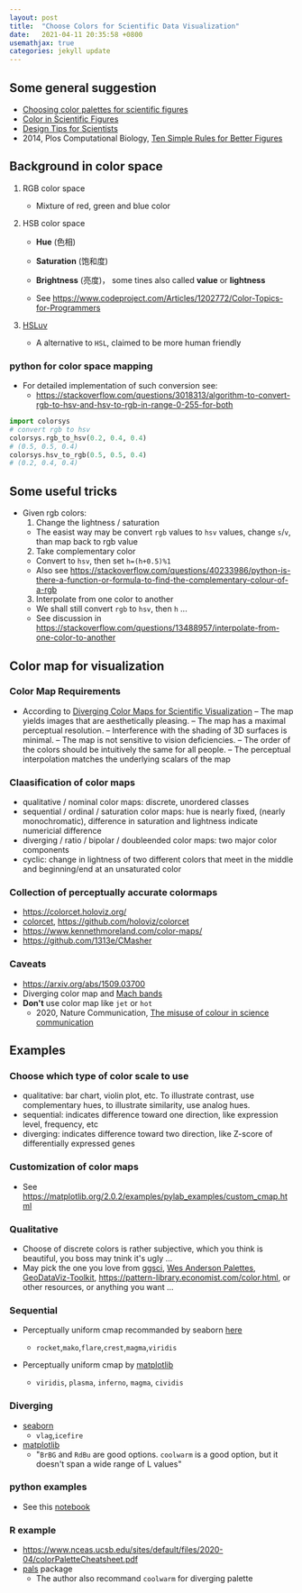 ```yaml
---
layout: post
title:  "Choose Colors for Scientific Data Visualization"
date:   2021-04-11 20:35:58 +0800
usemathjax: true
categories: jekyll update
---
```



## Some general suggestion
- [Choosing color palettes for scientific figures](https://onlinelibrary.wiley.com/doi/full/10.1002/rth2.12308)
- [Color in Scientific Figures](https://www.aje.com/arc/Using-Color-in-Figures/)
- [Design Tips for Scientists](https://cns.utexas.edu/images/CNS/Deans_Office/Communications/Files/design-tips-for-scientists_GUIDE.pdf)
- 2014, Plos Computational Biology, [Ten Simple Rules for Better Figures](https://journals.plos.org/ploscompbiol/article?id=10.1371/journal.pcbi.1003833)


## Background in color space
1. RGB color space 
   - Mixture of red, green and blue color

2. HSB color space
   - **Hue** (色相)
   - **Saturation** (饱和度)
   - **Brightness** (亮度)， some tines also called **value** or **lightness**

   - See <https://www.codeproject.com/Articles/1202772/Color-Topics-for-Programmers>
3. [HSLuv](https://www.hsluv.org/) 
   - A alternative to `HSL`, claimed to be more human friendly

### python for color space mapping
- For detailed implementation of such conversion see:
  - <https://stackoverflow.com/questions/3018313/algorithm-to-convert-rgb-to-hsv-and-hsv-to-rgb-in-range-0-255-for-both>

```python
import colorsys
# convert rgb to hsv 
colorsys.rgb_to_hsv(0.2, 0.4, 0.4)
# (0.5, 0.5, 0.4)
colorsys.hsv_to_rgb(0.5, 0.5, 0.4)
# (0.2, 0.4, 0.4)
```



## Some useful tricks
- Given rgb colors:
  1. Change the lightness / saturation 
    - The easist way may be convert `rgb` values to `hsv` values, change `s`/`v`, than map back to rgb value
  2. Take complementary color 
    - Convert to `hsv`, then set `h=(h+0.5)%1`
    - Also see <https://stackoverflow.com/questions/40233986/python-is-there-a-function-or-formula-to-find-the-complementary-colour-of-a-rgb> 
  3. Interpolate from one color to another
    - We shall still convert `rgb` to `hsv`, then `h` ...
    - See discussion in <https://stackoverflow.com/questions/13488957/interpolate-from-one-color-to-another>

## Color map for visualization
### Color Map Requirements
- According to [Diverging Color Maps for Scientific Visualization](http://www.kennethmoreland.com/color-maps/ColorMapsExpanded.pdf)
  – The map yields images that are aesthetically pleasing.
  – The map has a maximal perceptual resolution.
  – Interference with the shading of 3D surfaces is minimal.
  – The map is not sensitive to vision deficiencies.
  – The order of the colors should be intuitively the same for all people.
  – The perceptual interpolation matches the underlying scalars of the map
### Claasification of color maps
- qualitative / nominal color maps:  discrete, unordered classes
-  sequential / ordinal / saturation color maps: hue is nearly fixed, (nearly monochromatic), difference in saturation and lightness indicate numericial difference
- diverging / ratio / bipolar / doubleended  color maps:  two major color components
- cyclic: change in lightness of two different colors that meet in the middle and beginning/end at an unsaturated color

### Collection of perceptually accurate colormaps
  - <https://colorcet.holoviz.org/>
  - [colorcet](https://colorcet.com/), <https://github.com/holoviz/colorcet>
  - <https://www.kennethmoreland.com/color-maps/>
  - <https://github.com/1313e/CMasher>

### Caveats
- <https://arxiv.org/abs/1509.03700>
- Diverging color map and [Mach bands](https://en.wikipedia.org/wiki/Mach_bands)
- **Don't** use color map like `jet` or `hot`
  - 2020, Nature Communication, [The misuse of colour in science communication](https://www.nature.com/articles/s41467-020-19160-7)

## Examples
### Choose which type of color scale to use
- qualitative: bar chart, violin plot, etc. To illustrate contrast, use complementary hues, to illustrate similarity, use analog hues.
- sequential: indicates difference toward one direction, like expression level, frequency, etc
- diverging: indicates difference toward two direction, like Z-score of differentially expressed genes

### Customization of color maps
- See <https://matplotlib.org/2.0.2/examples/pylab_examples/custom_cmap.html>


### Qualitative
- Choose of discrete colors is rather subjective, which you think is beautiful, you boss may tnink it's ugly ...
- May pick the one you love from [ggsci](https://cran.r-project.org/web/packages/ggsci/vignettes/ggsci.html),  [Wes Anderson Palettes](https://github.com/karthik/wesanderson), [GeoDataViz-Toolkit](https://github.com/OrdnanceSurvey/GeoDataViz-Toolkit/tree/master/Colours), <https://pattern-library.economist.com/color.html>, or other resources, or anything you want ...

### Sequential
- Perceptually uniform cmap recommanded by seaborn [here](https://seaborn.pydata.org/tutorial/color_palettes.html)
  - `rocket`,`mako`,`flare`,`crest`,`magma`,`viridis`

- Perceptually uniform cmap by [matplotlib](https://matplotlib.org/stable/tutorials/colors/colormaps.html)
  - `viridis`, `plasma`, `inferno`, `magma`, `cividis`

### Diverging
- [seaborn](https://seaborn.pydata.org/tutorial/color_palettes.html)
  - `vlag`,`icefire`
- [matplotlib](https://matplotlib.org/stable/tutorials/colors/colormaps.html)
  - "`BrBG` and `RdBu` are good options. `coolwarm` is a good option, but it doesn't span a wide range of L values"

### python examples
- See this [notebook](https://github.com/uaauaguga/uaauaguga.github.io/blob/master/notebooks/palettes-in-python.ipynb)


### R example
- <https://www.nceas.ucsb.edu/sites/default/files/2020-04/colorPaletteCheatsheet.pdf>
- [pals](https://cran.r-project.org/web/packages/pals/vignettes/pals_examples.html) package
  - The author also recommand `coolwarm` for diverging palette 




